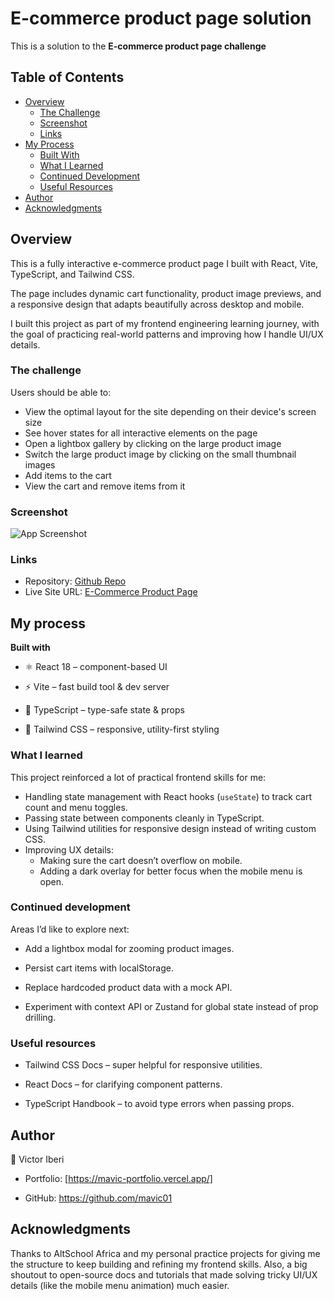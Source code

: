 # E-commerce product page solution

This is a solution to the **E-commerce product page challenge**

## Table of Contents

- [Overview](#overview)
  - [The Challenge](#the-challenge)
  - [Screenshot](#screenshot)
  - [Links](#links)
- [My Process](#my-process)
  - [Built With](#built-with)
  - [What I Learned](#what-i-learned)
  - [Continued Development](#continued-development)
  - [Useful Resources](#useful-resources)
- [Author](#author)
- [Acknowledgments](#acknowledgments)


## Overview

This is a fully interactive e-commerce product page I built with React, Vite, TypeScript, and Tailwind CSS.

The page includes dynamic cart functionality, product image previews, and a responsive design that adapts beautifully across desktop and mobile.

I built this project as part of my frontend engineering learning journey, with the goal of practicing real-world patterns and improving how I handle UI/UX details.

### The challenge

Users should be able to:

- View the optimal layout for the site depending on their device's screen size
- See hover states for all interactive elements on the page
- Open a lightbox gallery by clicking on the large product image
- Switch the large product image by clicking on the small thumbnail images
- Add items to the cart
- View the cart and remove items from it

### Screenshot

![App Screenshot](/images/preview.png)

### Links

- Repository: [Github Repo](https://github.com/mavic01/E-Commerce-Product)
- Live Site URL: [E-Commerce Product Page](https://e-commerce-product-yiw9.vercel.app/)

## My process

**Built with**

- ⚛️ React 18 – component-based UI

- ⚡ Vite – fast build tool & dev server

- 📘 TypeScript – type-safe state & props

- 🎨 Tailwind CSS – responsive, utility-first styling


### What I learned

This project reinforced a lot of practical frontend skills for me:

- Handling state management with React hooks (`useState`) to track cart count and menu toggles.  
- Passing state between components cleanly in TypeScript.  
- Using Tailwind utilities for responsive design instead of writing custom CSS.  
- Improving UX details:
  - Making sure the cart doesn’t overflow on mobile.
  - Adding a dark overlay for better focus when the mobile menu is open.

### Continued development

Areas I’d like to explore next:

- Add a lightbox modal for zooming product images.

- Persist cart items with localStorage.

- Replace hardcoded product data with a mock API.

- Experiment with context API or Zustand for global state instead of prop drilling.

### Useful resources

- Tailwind CSS Docs – super helpful for responsive utilities.

- React Docs – for clarifying component patterns.

- TypeScript Handbook – to avoid type errors when passing props.

## Author

👤 Victor Iberi

- Portfolio: [https://mavic-portfolio.vercel.app/]

- GitHub: https://github.com/mavic01

## Acknowledgments

Thanks to AltSchool Africa and my personal practice projects for giving me the structure to keep building and refining my frontend skills. Also, a big shoutout to open-source docs and tutorials that made solving tricky UI/UX details (like the mobile menu animation) much easier.
